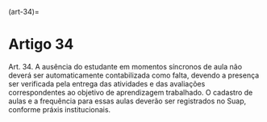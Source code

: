 (art-34)=

# Artigo 34

Art. 34. A ausência do estudante em momentos síncronos de aula não deverá ser automaticamente contabilizada
como falta, devendo a presença ser verificada pela entrega das atividades e das avaliações correspondentes ao
objetivo de aprendizagem trabalhado. O cadastro de aulas e a frequência para essas aulas deverão ser registrados no
Suap, conforme práxis institucionais.


